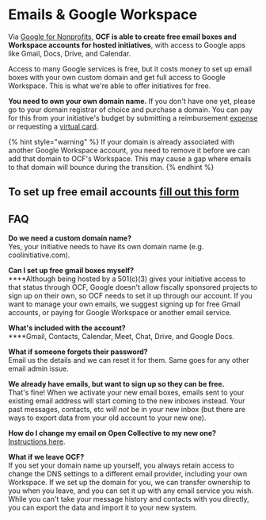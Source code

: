 # Emails & Google Workspace

Via [Google for Nonprofits](https://www.google.com/nonprofits/), **OCF is able to create free email boxes and Workspace accounts for hosted initiatives**, with access to Google apps like Gmail, Docs, Drive, and Calendar.

Access to many Google services is free, but it costs money to set up email boxes with your own custom domain and get full access to Google Workspace. This is what we're able to offer initiatives for free.

**You need to own your own domain name.** If you don't have one yet, please go to your domain registrar of choice and purchase a domain. You can pay for this from your initiative's budget by submitting a reimbursement [expense](https://docs.opencollective.com/help/expenses-and-getting-paid/submitting-expenses) or requesting a [virtual card](../how-it-works/policies/virtual-cards-policy.md).

{% hint style="warning" %}
If your domain is already associated with another Google Workspace account, you need to remove it before we can add that domain to OCF's Workspace. This may cause a gap where emails to that domain will bounce during the transition.
{% endhint %}

## **To set up free email accounts** [**fill out this form**](https://docs.google.com/forms/d/e/1FAIpQLSfV49KOo9xUAollJU94T52nkTUdoJ1JnFD7Di\_zmUolTBn06Q/viewform?usp=sf\_link)

## FAQ

**Do we need a custom domain name?**\
Yes, your initiative needs to have its own domain name (e.g. coolinitiative.com).

**Can I set up free gmail boxes myself?**\
****Although being hosted by a 501(c)(3) gives your initiative access to that status through OCF, Google doesn't allow fiscally sponsored projects to sign up on their own, so OCF needs to set it up through our account. If you want to manage your own emails, we suggest signing up for free Gmail accounts, or paying for Google Workspace or another email service.

**What's included with the account?**\
****Gmail, Contacts, Calendar, Meet, Chat, Drive, and Google Docs.&#x20;

**What if someone forgets their password?**\
Email us the details and we can reset it for them. Same goes for any other email admin issue.

**We already have emails, but want to sign up so they can be free.**\
That's fine! When we activate your new email boxes, emails sent to your existing email address will start coming to the new inboxes instead. Your past messages, contacts, etc _will not_ be in your new inbox (but there are ways to export data from your old account to your new one).

**How do I change my email on Open Collective to my new one?**\
[Instructions here](https://docs.opencollective.com/help/product/user-profile#changing-your-email-address).

**What if we leave OCF?**\
If you set your domain name up yourself, you always retain access to change the DNS settings to a different email provider, including your own Workspace. If we set up the domain for you, we can transfer ownership to you when you leave, and you can set it up with any email service you wish. While you can't take your message history and contacts with you directly, you can export the data and import it to your new system.

